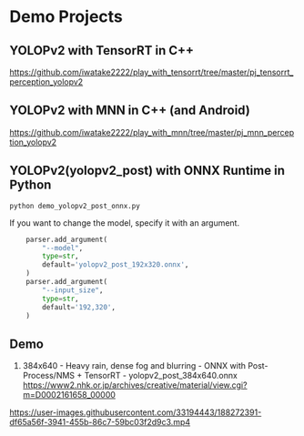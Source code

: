# Demo Projects

## YOLOPv2 with TensorRT in C++
https://github.com/iwatake2222/play_with_tensorrt/tree/master/pj_tensorrt_perception_yolopv2

## YOLOPv2 with MNN in C++ (and Android)
https://github.com/iwatake2222/play_with_mnn/tree/master/pj_mnn_perception_yolopv2

## YOLOPv2(yolopv2_post) with ONNX Runtime in Python
```
python demo_yolopv2_post_onnx.py
```

If you want to change the model, specify it with an argument.
```python
    parser.add_argument(
        "--model",
        type=str,
        default='yolopv2_post_192x320.onnx',
    )
    parser.add_argument(
        "--input_size",
        type=str,
        default='192,320',
    )
```

## Demo
1. 384x640 - Heavy rain, dense fog and blurring - ONNX with Post-Process/NMS + TensorRT - yolopv2_post_384x640.onnx
    https://www2.nhk.or.jp/archives/creative/material/view.cgi?m=D0002161658_00000

  https://user-images.githubusercontent.com/33194443/188272391-df65a56f-3941-455b-86c7-59bc03f2d9c3.mp4

